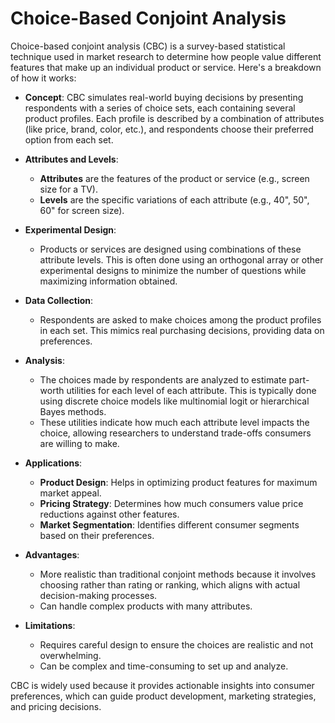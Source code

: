 # Choice-Based Conjoint Analysis

Choice-based conjoint analysis (CBC) is a survey-based statistical technique used in market research to determine how people value different features that make up an individual product or service. Here's a breakdown of how it works:

- **Concept**: CBC simulates real-world buying decisions by presenting respondents with a series of choice sets, each containing several product profiles. Each profile is described by a combination of attributes (like price, brand, color, etc.), and respondents choose their preferred option from each set.

- **Attributes and Levels**: 
  - **Attributes** are the features of the product or service (e.g., screen size for a TV).
  - **Levels** are the specific variations of each attribute (e.g., 40", 50", 60" for screen size).

- **Experimental Design**: 
  - Products or services are designed using combinations of these attribute levels. This is often done using an orthogonal array or other experimental designs to minimize the number of questions while maximizing information obtained.

- **Data Collection**: 
  - Respondents are asked to make choices among the product profiles in each set. This mimics real purchasing decisions, providing data on preferences.

- **Analysis**:
  - The choices made by respondents are analyzed to estimate part-worth utilities for each level of each attribute. This is typically done using discrete choice models like multinomial logit or hierarchical Bayes methods.
  - These utilities indicate how much each attribute level impacts the choice, allowing researchers to understand trade-offs consumers are willing to make.

- **Applications**: 
  - **Product Design**: Helps in optimizing product features for maximum market appeal.
  - **Pricing Strategy**: Determines how much consumers value price reductions against other features.
  - **Market Segmentation**: Identifies different consumer segments based on their preferences.

- **Advantages**:
  - More realistic than traditional conjoint methods because it involves choosing rather than rating or ranking, which aligns with actual decision-making processes.
  - Can handle complex products with many attributes.

- **Limitations**:
  - Requires careful design to ensure the choices are realistic and not overwhelming.
  - Can be complex and time-consuming to set up and analyze.

CBC is widely used because it provides actionable insights into consumer preferences, which can guide product development, marketing strategies, and pricing decisions.
